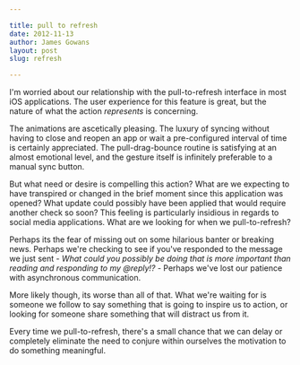 ```yaml
---

title: pull to refresh
date: 2012-11-13 
author: James Gowans
layout: post
slug: refresh

---
```



I'm worried about our relationship with the pull-to-refresh interface in most iOS applications. The user experience for this feature is great, but the nature of what the action *represents* is concerning.

The animations are ascetically pleasing.  The luxury of syncing without having to close and reopen an app or wait a pre-configured interval of time is certainly appreciated. The pull-drag-bounce routine is satisfying at an almost emotional level, and the gesture itself is infinitely preferable to a manual sync button. 

But what need or desire is compelling this action? What are we expecting to have transpired or changed in the brief moment since this application was opened? What update could possibly have been applied that would require another check so soon? This feeling is particularly insidious in regards to social media applications. What are we looking for when we pull-to-refresh? 

Perhaps its the fear of missing out on some hilarious banter or breaking news. Perhaps we're checking to see if you've responded to the message we just sent - *What could you possibly be doing that is more important than reading and responding to my @reply!?* - Perhaps we've lost our patience with asynchronous communication. 

More likely though, its worse than all of that. What we're waiting for is someone we follow to say something that is going to inspire us to action, or looking for someone share something that will distract us from it. 

Every time we pull-to-refresh, there's a small chance that we can delay or completely eliminate the need to conjure within ourselves the motivation to do something meaningful.


